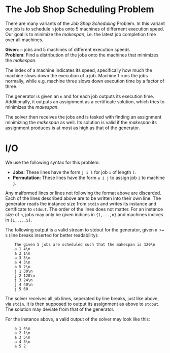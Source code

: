 # The Job Shop Scheduling Problem
There are many variants of the *Job Shop Scheduling* Problem. In this variant
our job is to schedule `n` jobs onto 5 machines of differnent execution speed.
Our goal is to minimize the *makespan*, i.e. the latest job completion time over
all machines.

**Given**: `n` jobs and 5 machines of different execution speeds  
**Problem**: Find a distribution of the jobs onto the machines that minimizes 
the *makespan*.

The index of a machine indicates its speed, specifically how much the machine
slows down the execution of a job. Machine 1 runs the jobs normally, while e.g.
machine three slows down execution time by a factor of three.

The generator is given an `n` and for each job outputs its execution time.
Additionally, it outputs an assignment as a certificate solution, which tries to
minimizes the *makespan*.

The solver then receives the jobs and is tasked with finding an assignment
minimizing the *makespan* as well. Its solution is valid if the *makespan* its
assignment produces is at most as high as that of the generator.

# I/O
We use the following syntax for this problem:
* **Jobs**: These lines have the form `j i l` for job `i` of length `l`.
* **Permutation**: These lines have the form `a i j` to assign job `i` to 
machine `j`.

Any malformed lines or lines not following the format above are discarded. Each
of the lines described above are to be written into their own line. The
generator reads the instance size from `stdin` and writes its instance and
certificate to `stdout`. The order of the lines does not matter. For an instance
size of `n`, jobs may only be given indices in `{1,...,n}` and machines indices
in `{1,...,5}`.

The following output is a valid stream to stdout for the generator, given 
`n >= 5` (line breaks inserted for better readability):
```
    The given 5 jobs are scheduled such that the makespan is 120\n
    a 1 4\n
    a 2 1\n
    a 3 5\n
    a 4 3\n
    a 5 2\n
    j 1 30\n
    j 2 120\n
    j 3 24\n
    j 4 40\n
    j 5 60
```
The solver receives all job lines, seperated by line breaks, just like above, 
via `stdin`. It is then supposed to output its assignment as
above to `stdout`. The solution may deviate from that of the generator.

For the instance above, a valid output of the solver may look like this:
```
    a 1 4\n
    a 2 1\n
    a 3 5\n
    a 4 3\n
    a 5 2
```